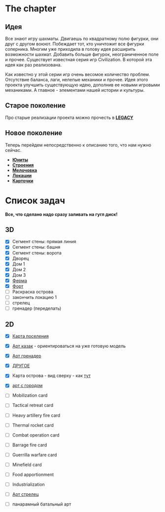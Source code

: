 # The chapter

## Идея

Все знают игру шахматы. Двигаешь по квадратному полю фигурки, они друг с другом воюют. Побеждает тот, кто
уничтожит все фигурки соперника. Многим уже приходила в голову идея расширить возможности шахмат. Добавить больше фигурок,
неограниченное поле и прочее. Существует известная серия игр Civilization. В которой эта идея как раз реализована.   
   
Как известно у этой серии игр очень весомое количество проблем. Отсутствие баланса, лаги, нелепые механики и прочее.
Идея этого проекта улучшить существующую идею, дополнив ее новыми игровыми механиками. А главное - элементами
нашей истории и культуры.

## Старое поколение

Про старые реализации проекта можно прочесть в [**LEGACY**](https://github.com/timattt/Project-LWJGL-gamedev/blob/master/GDD/AboutLegacy.md)

## Новое поколение

Теперь перейдем непосредственно к описанию того, что нам нужно сейчас.

* [**Юниты**](https://github.com/timattt/Project-LWJGL-gamedev/blob/master/GDD/Units.md)
* [**Строения**](https://github.com/timattt/Project-LWJGL-gamedev/blob/master/GDD/Buildings.md)
* [**Мелочовка**](https://github.com/timattt/Project-LWJGL-gamedev/blob/master/GDD/Other.md)
* [**Локации**](https://github.com/timattt/Project-LWJGL-gamedev/blob/master/GDD/Locations.md)
* [**Карточки**](https://github.com/timattt/TheChapterLegacy/blob/master/GDD/Cards.md)

# Список задач

**Все, что сделано надо сразу заливать на гугл диск!**

## 3D

- [x] Сегмент стены: прямая линия
- [x] Сегмент стены: башня
- [x] Сегмент стены: ворота
- [x] Дворец
- [x] Дом 1
- [x] Дом 2
- [x] Дом 3
- [x] [Ферма](https://github.com/timattt/TheChapterLegacy/blob/master/GDD/Farms.md)
- [x] [Форт](https://github.com/timattt/TheChapterLegacy/blob/master/GDD/Fort.md)
- [ ] Раскраска острова
- [ ] закончить локацию 1
- [ ] стрелец
- [ ] гренадер (переделать)

## 2D

- [x] [Карта поселения](https://github.com/timattt/TheChapterLegacy/blob/master/GDD/City.md)
- [x] [Арт казак](https://github.com/timattt/TheChapterLegacy/blob/master/GDD/Units.md#%D1%8E%D0%BD%D0%B8%D1%82---%D0%BA%D0%B0%D0%B7%D0%B0%D0%BA) - ориентироваться на уже готовую модель
- [x] [Арт гренадер](https://github.com/timattt/TheChapterLegacy/blob/master/GDD/Units.md#%D1%8E%D0%BD%D0%B8%D1%82-%D0%B3%D1%80%D0%B5%D0%BD%D0%B0%D0%B4%D0%B5%D1%80)
- [x] [ДРУГОЕ](https://github.com/timattt/Tmp/blob/main/Articles/NoStepBack.md)
- [x] Карта острова - вид сверху - как [тут](https://user-images.githubusercontent.com/25401699/206702764-ec6ca67c-63cd-4534-b598-243d8cceb6b4.png)
- [x] [арт с городом](https://github.com/timattt/TheChapterLegacy/blob/master/GDD/City.md#%D0%B0%D1%80%D1%82%D1%8B)
- [ ] Mobilization card
- [ ] Tactical retreat card
- [ ] Heavy artillery fire card
- [ ] Thermal rocket card
- [ ] Сombat operation card
- [ ] Barrage fire card
- [ ] Guerrilla warfare card
- [ ] Minefield card
- [ ] Food apportionment
- [ ] Industrialization
- [ ] [Арт стрелец](https://github.com/timattt/TheChapterLegacy/blob/master/GDD/Units.md#%D1%8E%D0%BD%D0%B8%D1%82-%D1%81%D1%82%D1%80%D0%B5%D0%BB%D0%B5%D1%86)
- [ ] панарамный батальный арт


